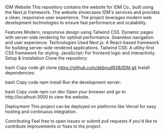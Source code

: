 IDM Website
This repository contains the website for IDM Co., built using the Next.js framework. The website showcases IDM's services and provides a clean, responsive user experience. The project leverages modern web development technologies to ensure fast performance and scalability.

Features
Modern, responsive design using Tailwind CSS.
Dynamic pages with server-side rendering for optimal performance.
Seamless navigation and user experience.
Technologies Used
Next.js: A React-based framework for building server-side rendered applications.
Tailwind CSS: A utility-first CSS framework for styling.
JavaScript: For frontend logic and interactivity.
Setup & Installation
Clone the repository:

bash
Copy code
git clone https://github.com/abboud938/IDM.git
Install dependencies:

bash
Copy code
npm install
Run the development server:

bash
Copy code
npm run dev
Open your browser and go to http://localhost:3000 to view the website.

Deployment
This project can be deployed on platforms like Vercel for easy hosting and continuous integration.

Contributing
Feel free to open issues or submit pull requests if you'd like to contribute improvements or fixes to the project.
